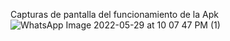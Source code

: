 Capturas de pantalla del funcionamiento de la Apk
![WhatsApp Image 2022-05-29 at 10 07 47 PM (1)](https://user-images.githubusercontent.com/66538886/170910486-c6d04de0-8770-42af-8469-2aab0ab71f75.jpeg)
